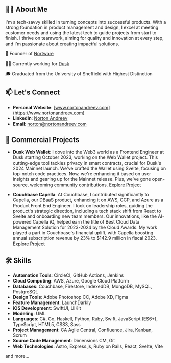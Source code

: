 
## 👨‍💼 About Me
I'm a tech-savvy skilled in turning concepts into successful products. With a strong foundation in product management and design, I excel at meeting customer needs and using the latest tech to guide projects from start to finish. I thrive on teamwork, aiming for quality and innovation at every step, and I'm passionate about creating impactful solutions.

🚀 Founder of [Nortware](www.nortware.ltd)

👨‍💻 Currently working for [Dusk](https://dusk.network)

🎓 Graduated from the University of Sheffield with Highest Distinction

## 📫 Let's Connect
- **Personal Website**: [www.nortonandreev.com](https://www.nortonandreev.com)
- **LinkedIn**: [Norton Andreev](https://www.linkedin.com/in/nortonandreev)
- **Email**: [norton@nortonandreev.com](mailto:norton@nortonandreev.com)

## 💼 Commercial Projects
- **Dusk Web Wallet**: 
I dove into the Web3 world as a Frontend Engineer at Dusk starting October 2023, working on the Web Wallet project. This cutting-edge tool tackles privacy in smart contracts, crucial for Dusk's 2024 Mainnet launch. We've crafted the Wallet using Svelte, focusing on top-notch code practices. Now, we're enhancing it based on user insights and gearing up for the Mainnet release. Plus, we've gone open-source, welcoming community contributions. [Explore Project](https://wallet.dusk.network)

- **Couchbase Capella**: 
At Couchbase, I contributed significantly to Capella, our DBaaS product, enhancing it on AWS, GCP, and Azure as a Product Front End Engineer. I took on leadership roles, guiding the product's strategic direction, including a tech stack shift from React to Svelte and onboarding new team members. Our innovations, like the AI-powered Capella iQ, helped earn the title of Best Cloud Data Management Solution for 2023-2024 by the Cloud Awards. My work played a part in Couchbase's financial uplift, with Capella boosting annual subscription revenue by 23% to $142.9 million in fiscal 2023. [Explore Project](https://capella.couchbase.com)

## 🛠 Skills
- **Automation Tools**: CircleCI, GitHub Actions, Jenkins
- **Cloud Computing**: AWS, Azure, Google Cloud Platform
- **Databases**: Couchbase, Firestore, IndexedDB, MongoDB, MySQL, PostgreSQL
- **Design Tools**: Adobe Photoshop CC, Adobe XD, Figma
- **Feature Management**: LaunchDarkly
- **iOS Development**: SwiftUI, UIKit
- **Modeling**: UML
- **Languages**: C#, Go, Haskell, Python, Ruby, Swift, JavaScript (ES6+), TypeScript, HTML5, CSS3, Sass
- **Project Management**: CA Agile Central, Confluence, Jira, Kanban, Scrum
- **Source Code Management**: Dimensions CM, Git
- **Web Technologies**: Astro, Express.js, Ruby on Rails, React, Svelte, Vite

and more...


